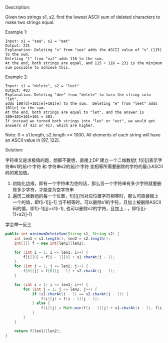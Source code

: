 Description:

Given two strings s1, s2, find the lowest ASCII sum of deleted characters to make two strings equal.

Example 1:
```
Input: s1 = "sea", s2 = "eat"
Output: 231
Explanation: Deleting "s" from "sea" adds the ASCII value of "s" (115) to the sum.
Deleting "t" from "eat" adds 116 to the sum.
At the end, both strings are equal, and 115 + 116 = 231 is the minimum sum possible to achieve this.
```
Example 2:
```
Input: s1 = "delete", s2 = "leet"
Output: 403
Explanation: Deleting "dee" from "delete" to turn the string into "let",
adds 100[d]+101[e]+101[e] to the sum.  Deleting "e" from "leet" adds 101[e] to the sum.
At the end, both strings are equal to "let", and the answer is 100+101+101+101 = 403.
If instead we turned both strings into "lee" or "eet", we would get answers of 433 or 417, which are higher.
```
Note:
0 < s1.length, s2.length <= 1000.
All elements of each string will have an ASCII value in [97, 122].

Solution:

字符串又是求极值的题，想都不要想，直接上DP
建立一个二维数组f, f[i][j]表示字符串s1的前i个字符 和 字符串s2的前j个字符 变相等所需要删除的字符的最小ASCII码的累加值。
1. 初始化边缘，即有一个字符串为空的话，那么另一个字符串有多少字符就要删除多少字符，才能变为空字符串
2. 遍历二维数组的每一个位置，f[i][j]当对应位置字符相等时，那么可直接赋上一个的值，即f[i-1][j-1]
当不相等时，可以删除s1的字符，且加上被删除ASCII码的值，即f[i-1][j]+s1(i-1), 也可以删除s2的字符，且加上...，即f[i][j-1]+s2(j-1)

学会举一反三

```java
public int minimumDeleteSum(String s1, String s2) {
	int len1 = s1.length(), len2 = s2.length();
	int[][] f = new int[len1][len2];

	for (int i = 1; i <= len1; i++) {
		f[i][0] = f[i - 1][0] + s1.charAt(i - 1);
	}
	for (int j = 1; j <= len2; j++) {
		f[0][j] = f[0][j - 1] + s2.charAt(j - 1);
	}

	for (int i = 1; i <= len1; i++) {
		for (int j = 1; j <= len2; j++) {
			if (s1.charAt(i - 1) == s2.charAt(j - 1)) {
				f[i][j] = f[i - 1][j - 1];
			} else {
				f[i][j] = Math.min(f[i - 1][j] + s1.charAt(i - 1), f[i][j - 1] + s2.charAt(j - 1));
			}
		}
	}

	return f[len1][len2];
}
```